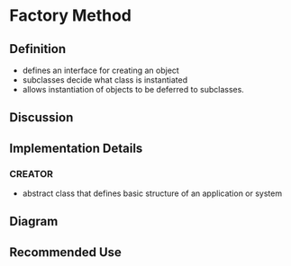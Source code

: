 # Factory Method 

## Definition
- defines an interface for creating an object
- subclasses decide what class is instantiated
- allows instantiation of objects to be deferred to subclasses. 

## Discussion

## Implementation Details

### CREATOR
- abstract class that defines basic structure of an application or system

## Diagram

## Recommended Use
  